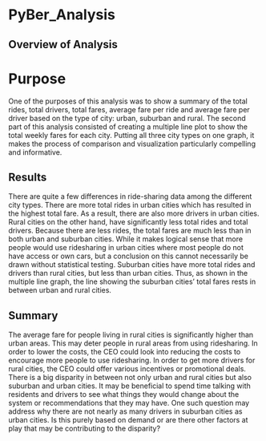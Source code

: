 # PyBer_Analysis

## Overview of Analysis 

# Purpose 

One of the purposes of this analysis was to show a summary of the total rides, total drivers, total fares, average fare per ride and average fare per driver based on the type of city: urban, suburban and rural. The second part of this analysis consisted of creating a multiple line plot to show the total weekly fares for each city. Putting all three city types on one graph, it makes the process of comparison and visualization particularly compelling and informative. 

## Results

There are quite a few differences in ride-sharing data among the different city types. There are more total rides in urban cities which has resulted in the highest total fare. As a result, there are also more drivers in urban cities. Rural cities on the other hand, have significantly less total rides and total drivers. Because there are less rides, the total fares are much less than in both urban and suburban cities. While it makes logical sense that more people would use ridesharing in urban cities where most people do not have access or own cars, but a conclusion on this cannot necessarily be drawn without statistical testing.  Suburban cities have more total rides and drivers than rural cities, but less than urban cities. Thus, as shown in the multiple line graph, the line showing the suburban cities’ total fares rests in between urban and rural cities. 

## Summary

The average fare for people living in rural cities is significantly higher than urban areas. This may deter people in rural areas from using ridesharing. In order to lower the costs, the CEO could look into reducing the costs to encourage more people to use ridesharing. In order to get more drivers for rural cities, the CEO could offer various incentives or promotional deals. There is a big disparity in between not only urban and rural cities but also suburban and urban cities. It may be beneficial to spend time talking with residents and drivers to see what things they would change about the system or recommendations that they may have. One such question may address why there are not nearly as many drivers in suburban cities as urban cities. Is this purely based on demand or are there other factors at play that may be contributing to the disparity? 
